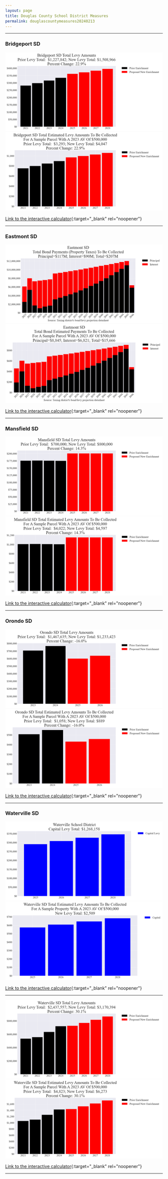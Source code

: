 ```yaml
---
layout: page
title: Douglas County School District Measures
permalink: douglascountymeasures20240213
---
```


___

### Bridgeport SD

![Bridgeport SD enrichment levy totals chart](pagesManual/LeviesReport/20240213/BridgeportEnrichment.png "Bridgeport SD enrichment levy totals chart")
![Bridgeport SD enrichment levy example parcel chart](pagesManual/LeviesReport/20240213/BridgeportEnrichmentParcel.png "Bridgeport SD enrichment  example parcel chart")

[Link to the interactive calculator](calculator_bridgeport_enrichment_20240213_enhanced){:target="_blank" rel="noopener"}

___

### Eastmont SD

![Eastmont SD bond totals chart](pagesManual/LeviesReport/20240213/Eastmont.png "Eastmont SD bond totals chart")
![Eastmont SD bond example parcel chart](pagesManual/LeviesReport/20240213/EastmontParcel.png "Eastmont SD bond example parcel chart")

[Link to the interactive calculator](calculator_eastmont_20240213_enhanced){:target="_blank" rel="noopener"}

___

### Mansfield SD

![Mansfield SD enrichment levy totals chart](pagesManual/LeviesReport/20240213/MansfieldEnrichment.png "Mansfield SD enrichment levy totals chart")
![Mansfield SD enrichment levy example parcel chart](pagesManual/LeviesReport/20240213/MansfieldEnrichmentParcel.png "Mansfield SD enrichment  example parcel chart")

[Link to the interactive calculator](calculator_mansfield_enrichment_20240213_enhanced){:target="_blank" rel="noopener"}

___

### Orondo SD

![Orondo SD enrichment levy totals chart](pagesManual/LeviesReport/20240213/OrondoEnrichment.png "Orondo SD enrichment levy totals chart")
![Orondo SD enrichment levy example parcel chart](pagesManual/LeviesReport/20240213/OrondoEnrichmentParcel.png "Orondo SD enrichment  example parcel chart")

[Link to the interactive calculator](calculator_orondo_enrichment_20240213_enhanced){:target="_blank" rel="noopener"}

___

### Waterville SD

![Waterville SD capital levy totals chart](pagesManual/LeviesReport/20240213/WatervilleCapital.png "Waterville SD capital levy totals chart")
![Waterville SD capital levy example parcel chart](pagesManual/LeviesReport/20240213/WatervilleCapitalParcel.png "Waterville SD capital  example parcel chart")

[Link to the interactive calculator](calculator_waterville_capital_20240213_enhanced){:target="_blank" rel="noopener"}

___


![Waterville SD enrichment levy totals chart](pagesManual/LeviesReport/20240213/WatervilleEnrichment.png "Waterville SD enrichment levy totals chart")
![Waterville SD enrichment levy example parcel chart](pagesManual/LeviesReport/20240213/WatervilleEnrichmentParcel.png "Waterville SD enrichment  example parcel chart")

[Link to the interactive calculator](calculator_waterville_enrichment_20240213_enhanced){:target="_blank" rel="noopener"}

___


